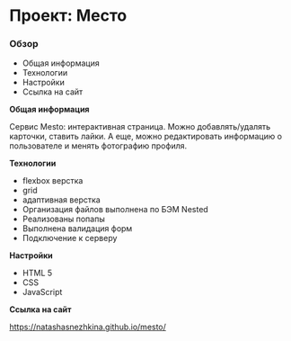 # Проект: Место

### Обзор
* Общая информация
* Технологии
* Настройки
* Ссылка на сайт

**Общая информация**

Cервис Mesto: интерактивная страница. Можно добавлять/удалять карточки, ставить лайки. А еще, можно редактировать информацию о пользователе и менять фотографию профиля. 

**Технологии**
* flexbox верстка
* grid
* адаптивная верстка
* Организация файлов выполнена по БЭМ Nested
* Реализованы попапы
* Выполнена валидация форм
* Подключение к серверу

**Настройки**
* HTML 5
* CSS
* JavaScript

**Ссылка на сайт** 

https://natashasnezhkina.github.io/mesto/

